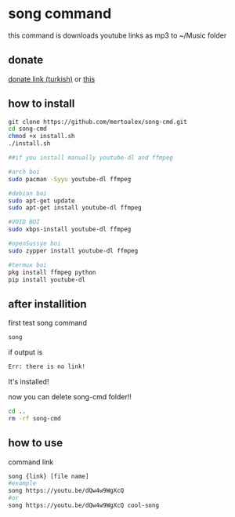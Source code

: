 # song command
this command is downloads youtube links as mp3 to ~/Music folder

## donate
[donate link (turkish)](https://kreosus.com/mertoalex) or [this](https://mertoalex.github.io)

## how to install
```sh
git clone https://github.com/mertoalex/song-cmd.git
cd song-cmd
chmod +x install.sh
./install.sh

##if you install manually youtube-dl and ffmpeg

#arch boi
sudo pacman -Syyu youtube-dl ffmpeg

#debian boi
sudo apt-get update
sudo apt-get install youtube-dl ffmpeg

#VOID BOI
sudo xbps-install youtube-dl ffmpeg

#openSussye boi
sudo zypper install youtube-dl ffmpeg

#termux boi
pkg install ffmpeg python
pip install youtube-dl
```

## after installition
first test song command
```sh
song
```
if output is
```sh
Err: there is no link!
```
It's installed!

now you can delete song-cmd folder\!\!
```sh
cd ..
rm -rf song-cmd
```

## how to use
command link
```sh
song {link} [file name]
#example
song https://youtu.be/dQw4w9WgXcQ
#or
song https://youtu.be/dQw4w9WgXcQ cool-song
````
